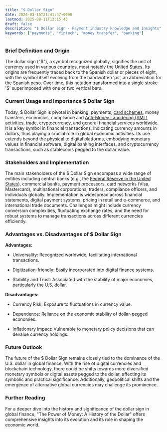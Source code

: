 ```yaml
---
title: "$ Dollar Sign"
date: 2024-03-16T21:41:47+0000
lastmod: 2025-08-11T12:15:45
draft: false
description: "$ Dollar Sign - Payment industry knowledge and insights"
keywords: ["payments", "fintech", "money transfer", "banking"]
---
```


### Brief Definition and Origin

The dollar sign ("$"), a symbol recognized globally, signifies the unit of currency used in various countries, most notably the United States. Its origins are frequently traced back to the Spanish dollar or pieces of eight, with the symbol itself evolving from the handwritten 'ps', an abbreviation for the Spanish peso. Over time, this notation transformed into a single stroke 'S' superimposed with one or two vertical bars.

### Current Usage and Importance $ Dollar Sign

Today, $ Dollar Sign is pivotal in banking, payments, [card schemes](https://faisalkhanllc.xyz/resources/payments-wiki/c/card-schemes/), money transfers, economics, compliance and [Anti-Money Laundering (AML)](https://faisalkhanllc.xyz/resources/payments-wiki/a/anti-money-laundering-aml/) activities, trade, cryptocurrency, and general financial services worldwide. It is a key symbol in financial transactions, indicating currency amounts in dollars, thus playing a crucial role in global economic activities. Its use extends beyond the physical to digital platforms, embodying monetary values in financial software, digital banking interfaces, and cryptocurrency transactions, such as stablecoins pegged to the dollar value.

### Stakeholders and Implementation

The main stakeholders of the $ Dollar Sign encompass a wide range of entities including central banks (e.g., the [Federal Reserve in the United States](https://faisalkhan.com/learn/explainers/federal-reserve-system/)), commercial banks, payment processors, card networks (Visa, Mastercard), multinational corporations, traders, compliance officers, and individuals globally. Implementation is widespread across financial statements, digital payment systems, pricing in retail and e-commerce, and international trade documents. Challenges might include currency conversion complexities, fluctuating exchange rates, and the need for robust systems to manage transactions across different currencies efficiently.

### Advantages vs. Disadvantages of $ Dollar Sign

**Advantages:**

- Universality: Recognized worldwide, facilitating international transactions.

- Digitization-friendly: Easily incorporated into digital finance systems.

- Stability and Trust: Associated with the stability of major economies, particularly the U.S. dollar.

**Disadvantages:**

- Currency Risk: Exposure to fluctuations in currency value.

- Dependence: Reliance on the economic stability of dollar-pegged economies.

- Inflationary Impact: Vulnerable to monetary policy decisions that can devalue currency holdings.

### Future Outlook

The future of the $ Dollar Sign remains closely tied to the dominance of the U.S. dollar in global finance. With the rise of digital currencies and blockchain technology, there could be shifts towards more diversified monetary symbols or digital assets pegged to the dollar, affecting its symbolic and practical significance. Additionally, geopolitical shifts and the emergence of alternative global currencies may challenge its prominence.

### Further Reading

For a deeper dive into the history and significance of the dollar sign in global finance, "The Power of Money: A History of the Dollar" offers comprehensive insights into its evolution and its role in shaping the economic world.
